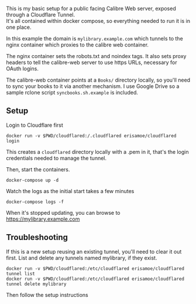This is my basic setup for a public facing Calibre Web server, exposed through a Cloudflare Tunnel.  
It's all contained within docker compose, so everything needed to run it is in one place. 

In this example the domain is `mylibrary.example.com` which tunnels to the nginx container which proxies to the calibre web container.  

The nginx container sets the robots.txt and noindex tags.  It also sets proxy headers to tell the calibre-web server to use https URLs, necessary for OAuth logins. 

The calibre-web container points at a `Books/` directory locally, so you'll need to sync your books to it via another mechanism.  I use Google Drive so a sample rclone script `syncbooks.sh.example` is included.


## Setup

Login to Cloudflare first

    docker run -v $PWD/cloudflared:/.cloudflared erisamoe/cloudflared login

This creates a `cloudflared` directory locally with a .pem in it, that's the login credentials needed to manage the tunnel.

Then, start the containers. 

    docker-compose up -d 

Watch the logs as the initial start takes a few minutes

    docker-compose logs -f

When it's stopped updating, you can browse to https://mylibrary.example.com 


## Troubleshooting 

If this is a new setup reusing an existing tunnel, you'll need to clear it out first.  List and delete any tunnels named mylibrary, if they exist.

    docker run -v $PWD/cloudflared:/etc/cloudflared erisamoe/cloudflared tunnel list
    docker run -v $PWD/cloudflared:/etc/cloudflared erisamoe/cloudflared tunnel delete mylibrary

Then follow the setup instructions
